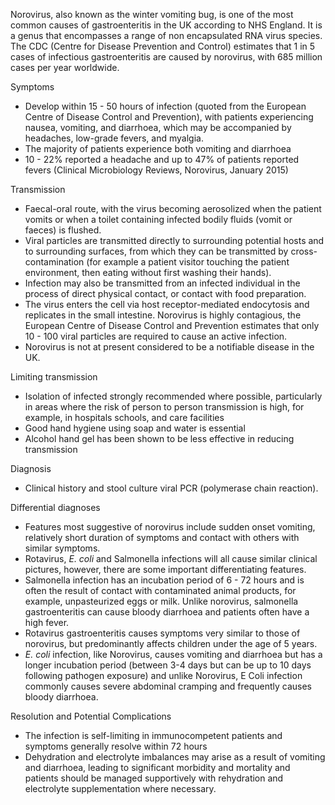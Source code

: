 Norovirus, also known as the winter vomiting bug, is one of the most common causes of gastroenteritis in the UK according to NHS England. It is a genus that encompasses a range of non encapsulated RNA virus species. The CDC (Centre for Disease Prevention and Control) estimates that 1 in 5 cases of infectious gastroenteritis are caused by norovirus, with 685 million cases per year worldwide.   
  
Symptoms   
* Develop within 15 \- 50 hours of infection (quoted from the European Centre of Disease Control and Prevention), with patients experiencing nausea, vomiting, and diarrhoea, which may be accompanied by headaches, low\-grade fevers, and myalgia.
* The majority of patients experience both vomiting and diarrhoea
* 10 \- 22% reported a headache and up to 47% of patients reported fevers (Clinical Microbiology Reviews, Norovirus, January 2015\)

  
Transmission   
* Faecal\-oral route, with the virus becoming aerosolized when the patient vomits or when a toilet containing infected bodily fluids (vomit or faeces) is flushed.
* Viral particles are transmitted directly to surrounding potential hosts and to surrounding surfaces, from which they can be transmitted by cross\-contamination (for example a patient visitor touching the patient environment, then eating without first washing their hands).
* Infection may also be transmitted from an infected individual in the process of direct physical contact, or contact with food preparation.
* The virus enters the cell via host receptor\-mediated endocytosis and replicates in the small intestine. Norovirus is highly contagious, the European Centre of Disease Control and Prevention estimates that only 10 \- 100 viral particles are required to cause an active infection.
* Norovirus is not at present considered to be a notifiable disease in the UK.

  
Limiting transmission  
* Isolation of infected strongly recommended where possible, particularly in areas where the risk of person to person transmission is high, for example, in hospitals schools, and care facilities
* Good hand hygiene using soap and water is essential
* Alcohol hand gel has been shown to be less effective in reducing transmission

  
Diagnosis   
* Clinical history and stool culture viral PCR (polymerase chain reaction).

  
Differential diagnoses   
* Features most suggestive of norovirus include sudden onset vomiting, relatively short duration of symptoms and contact with others with similar symptoms.
* Rotavirus, *E. coli* and Salmonella infections will all cause similar clinical pictures, however, there are some important differentiating features.
* Salmonella infection has an incubation period of 6 \- 72 hours and is often the result of contact with contaminated animal products, for example, unpasteurized eggs or milk. Unlike norovirus, salmonella gastroenteritis can cause bloody diarrhoea and patients often have a high fever.
* Rotavirus gastroenteritis causes symptoms very similar to those of norovirus, but predominantly affects children under the age of 5 years.
* *E. coli* infection, like Norovirus, causes vomiting and diarrhoea but has a longer incubation period (between 3\-4 days but can be up to 10 days following pathogen exposure) and unlike Norovirus, E Coli infection commonly causes severe abdominal cramping and frequently causes bloody diarrhoea.

  
Resolution and Potential Complications  
* The infection is self\-limiting in immunocompetent patients and symptoms generally resolve within 72 hours
* Dehydration and electrolyte imbalances may arise as a result of vomiting and diarrhoea, leading to significant morbidity and mortality and patients should be managed supportively with rehydration and electrolyte supplementation where necessary.
